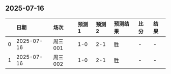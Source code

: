 

## 2025-07-16

|    | 日期         | 场次    | 预测1   | 预测2   | 预测结果   | 比分   | 结果   |
|---:|:-----------|:------|:------|:------|:-------|:-----|:-----|
|  0 | 2025-07-16 | 周三001 | 1-0   | 2-1   | 胜      | -    | -    |
|  1 | 2025-07-16 | 周三002 | 1-0   | 2-1   | 胜      | -    | -    |

